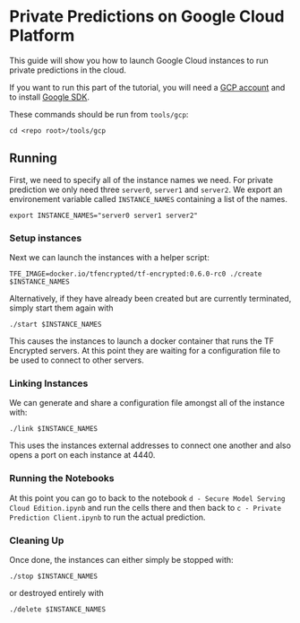 # Private Predictions on Google Cloud Platform

This guide will show you how to launch Google Cloud instances to run private predictions in the cloud.

If you want to run this part of the tutorial, you will need a [GCP account](https://cloud.google.com/) and to install [Google SDK](https://cloud.google.com/sdk/install).

These commands should be run from `tools/gcp`:

```shell
cd <repo root>/tools/gcp
```

## Running

First, we need to specify all of the instance names we need. For private prediction we only need three `server0`, `server1` and `server2`. We export an environement variable called `INSTANCE_NAMES` containing a list of the names.

```shell
export INSTANCE_NAMES="server0 server1 server2"
```

### Setup instances

Next we can launch the instances with a helper script:

```shell
TFE_IMAGE=docker.io/tfencrypted/tf-encrypted:0.6.0-rc0 ./create $INSTANCE_NAMES
```

Alternatively, if they have already been created but are currently terminated, simply start them again with

```shell
./start $INSTANCE_NAMES
```

This causes the instances to launch a docker container that runs the TF Encrypted servers. At this point they are waiting for a configuration file to be used to connect to other servers.

### Linking Instances

We can generate and share a configuration file amongst all of the instance with:

```shell
./link $INSTANCE_NAMES
```

This uses the instances external addresses to connect one another and also opens a port on each instance at 4440.

### Running the Notebooks

At this point you can go to back to the notebook `d - Secure Model Serving Cloud Edition.ipynb` and run the cells there and then back to `c - Private Prediction Client.ipynb` to run the actual prediction.

### Cleaning Up

Once done, the instances can either simply be stopped with:

```shell
./stop $INSTANCE_NAMES
```

or destroyed entirely with

```shell
./delete $INSTANCE_NAMES
```
